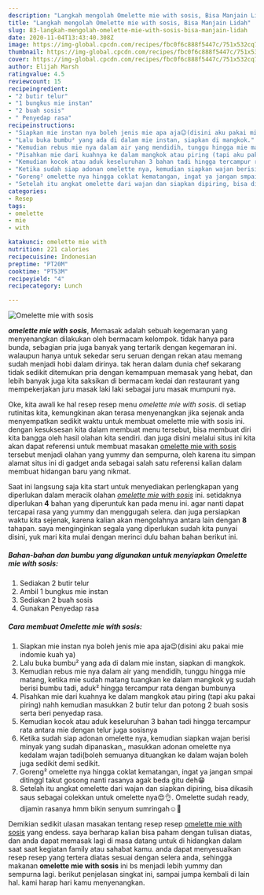 ```yaml
---
description: "Langkah mengolah Omelette mie with sosis, Bisa Manjain Lidah"
title: "Langkah mengolah Omelette mie with sosis, Bisa Manjain Lidah"
slug: 83-langkah-mengolah-omelette-mie-with-sosis-bisa-manjain-lidah
date: 2020-11-04T13:43:40.308Z
image: https://img-global.cpcdn.com/recipes/fbc0f6c888f5447c/751x532cq70/omelette-mie-with-sosis-foto-resep-utama.jpg
thumbnail: https://img-global.cpcdn.com/recipes/fbc0f6c888f5447c/751x532cq70/omelette-mie-with-sosis-foto-resep-utama.jpg
cover: https://img-global.cpcdn.com/recipes/fbc0f6c888f5447c/751x532cq70/omelette-mie-with-sosis-foto-resep-utama.jpg
author: Elijah Marsh
ratingvalue: 4.5
reviewcount: 15
recipeingredient:
- "2 butir telur"
- "1 bungkus mie instan"
- "2 buah sosis"
- " Penyedap rasa"
recipeinstructions:
- "Siapkan mie instan nya boleh jenis mie apa aja😉(disini aku pakai mie indomie kuah ya)"
- "Lalu buka bumbu² yang ada di dalam mie instan, siapkan di mangkok."
- "Kemudian rebus mie nya dalam air yang mendidih, tunggu hingga mie matang, ketika mie sudah matang tuangkan ke dalam mangkok yg sudah berisi bumbu tadi, aduk² hingga tercampur rata dengan bumbunya"
- "Pisahkan mie dari kuahnya ke dalam mangkok atau piring (tapi aku pakai piring) nahh kemudian masukkan 2 butir telur dan potong 2 buah sosis serta beri penyedap rasa."
- "Kemudian kocok atau aduk keseluruhan 3 bahan tadi hingga tercampur rata antara mie dengan telur juga sosisnya"
- "Ketika sudah siap adonan omelette nya, kemudian siapkan wajan berisi minyak yang sudah dipanaskan,, masukkan adonan omelette nya kedalam wajan tadi(boleh semuanya dituangkan ke dalam wajan boleh juga sedikit demi sedikit."
- "Goreng² omelette nya hingga coklat kematangan, ingat ya jangan smpai ditinggl takut gosong nanti rasanya agak beda gitu deh😁"
- "Setelah itu angkat omelette dari wajan dan siapkan dipiring, bisa dikasih saus sebagai colekkan untuk omelette nya😍👌. Omelette sudah ready, dijamin rasanya hmm bikin senyum sumringah☺🤭"
categories:
- Resep
tags:
- omelette
- mie
- with

katakunci: omelette mie with 
nutrition: 221 calories
recipecuisine: Indonesian
preptime: "PT20M"
cooktime: "PT53M"
recipeyield: "4"
recipecategory: Lunch

---
```



![Omelette mie with sosis](https://img-global.cpcdn.com/recipes/fbc0f6c888f5447c/751x532cq70/omelette-mie-with-sosis-foto-resep-utama.jpg)

<b><i>omelette mie with sosis</i></b>, Memasak adalah sebuah kegemaran yang menyenangkan dilakukan oleh bermacam kelompok. tidak hanya para bunda, sebagian pria juga banyak yang tertarik dengan kegemaran ini. walaupun hanya untuk sekedar seru seruan dengan rekan atau memang sudah menjadi hobi dalam dirinya. tak heran dalam dunia chef sekarang tidak sedikit ditemukan pria dengan kemampuan memasak yang hebat, dan lebih banyak juga kita saksikan di bermacam kedai dan restaurant yang mempekerjakan juru masak laki laki sebagai juru masak mumpuni nya.



Oke, kita awali ke hal resep resep menu <i>omelette mie with sosis</i>. di setiap rutinitas kita, kemungkinan akan terasa menyenangkan jika sejenak anda menyempatkan sedikit waktu untuk membuat omelette mie with sosis ini. dengan kesuksesan kita dalam membuat menu tersebut, bisa membuat diri kita bangga oleh hasil olahan kita sendiri. dan juga disini melalui situs ini kita akan dapat referensi untuk membuat masakan <u>omelette mie with sosis</u> tersebut menjadi olahan yang yummy dan sempurna, oleh karena itu simpan alamat situs ini di gadget anda sebagai salah satu referensi kalian dalam membuat hidangan baru yang nikmat.


Saat ini langsung saja kita start untuk menyediakan perlengkapan yang diperlukan dalam meracik olahan <u><i>omelette mie with sosis</i></u> ini. setidaknya diperlukan <b>4</b> bahan yang diperuntuk kan pada menu ini. agar nanti dapat tercapai rasa yang yummy dan menggugah selera. dan juga persiapkan waktu kita sejenak, karena kalian akan mengolahnya antara lain dengan <b>8</b> tahapan. saya menginginkan segala yang diperlukan sudah kita punyai disini, yuk mari kita mulai dengan merinci dulu bahan bahan berikut ini.

<!--inarticleads1-->

##### Bahan-bahan dan bumbu yang digunakan untuk menyiapkan Omelette mie with sosis:

1. Sediakan 2 butir telur
1. Ambil 1 bungkus mie instan
1. Sediakan 2 buah sosis
1. Gunakan  Penyedap rasa




<!--inarticleads2-->

##### Cara membuat Omelette mie with sosis:

1. Siapkan mie instan nya boleh jenis mie apa aja😉(disini aku pakai mie indomie kuah ya)
1. Lalu buka bumbu² yang ada di dalam mie instan, siapkan di mangkok.
1. Kemudian rebus mie nya dalam air yang mendidih, tunggu hingga mie matang, ketika mie sudah matang tuangkan ke dalam mangkok yg sudah berisi bumbu tadi, aduk² hingga tercampur rata dengan bumbunya
1. Pisahkan mie dari kuahnya ke dalam mangkok atau piring (tapi aku pakai piring) nahh kemudian masukkan 2 butir telur dan potong 2 buah sosis serta beri penyedap rasa.
1. Kemudian kocok atau aduk keseluruhan 3 bahan tadi hingga tercampur rata antara mie dengan telur juga sosisnya
1. Ketika sudah siap adonan omelette nya, kemudian siapkan wajan berisi minyak yang sudah dipanaskan,, masukkan adonan omelette nya kedalam wajan tadi(boleh semuanya dituangkan ke dalam wajan boleh juga sedikit demi sedikit.
1. Goreng² omelette nya hingga coklat kematangan, ingat ya jangan smpai ditinggl takut gosong nanti rasanya agak beda gitu deh😁
1. Setelah itu angkat omelette dari wajan dan siapkan dipiring, bisa dikasih saus sebagai colekkan untuk omelette nya😍👌. Omelette sudah ready, dijamin rasanya hmm bikin senyum sumringah☺🤭




Demikian sedikit ulasan masakan tentang resep resep <u>omelette mie with sosis</u> yang endess. saya berharap kalian bisa paham dengan tulisan diatas, dan anda dapat memasak lagi di masa datang untuk di hidangkan dalam saat saat kegiatan family atau sahabat kamu. anda dapat menyesuaikan resep resep yang tertera diatas sesuai dengan selera anda, sehingga makanan <b>omelette mie with sosis</b> ini bs menjadi lebih yummy dan sempurna lagi. berikut penjelasan singkat ini, sampai jumpa kembali di lain hal. kami harap hari kamu menyenangkan.
